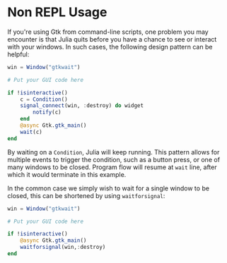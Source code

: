 # Non REPL Usage

If you're using Gtk from command-line scripts, one problem you may encounter is that Julia quits before you have a chance to see or interact with your windows. In such cases, the following design pattern can be helpful:

```julia
win = Window("gtkwait")

# Put your GUI code here

if !isinteractive()
    c = Condition()
    signal_connect(win, :destroy) do widget
        notify(c)
    end
    @async Gtk.gtk_main()
    wait(c)
end
```

By waiting on a `Condition`, Julia will keep running. This pattern allows for multiple events to trigger the condition, such as a button press, or one of many windows to be closed. Program flow will resume at `wait` line, after which it would terminate in this example.

In the common case we simply wish to wait for a single window to be closed, this can be shortened by using `waitforsignal`:

```julia
win = Window("gtkwait")

# Put your GUI code here

if !isinteractive()
    @async Gtk.gtk_main()
    waitforsignal(win,:destroy)
end
```
